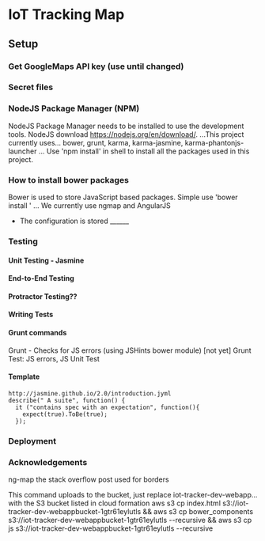 # IoT Tracking Map
## Setup
### Get GoogleMaps API key (use until changed)
### Secret files

### NodeJS Package Manager (NPM)
NodeJS Package Manager needs to be installed to use
the development tools.
NodeJS download https://nodejs.org/en/download/.
...This project currently uses... bower, grunt, karma, karma-jasmine, karma-phantonjs-launcher
...
Use 'npm install' in shell to install all the packages used
in this project.
### How to install bower packages
Bower is used to store JavaScript based packages.
Simple use 'bower install <package>'
... We currently use ngmap and AngularJS
- The configuration is stored ______


### Testing
#### Unit Testing - Jasmine
#### End-to-End Testing
#### Protractor Testing??
#### Writing Tests


#### Grunt commands
Grunt - Checks for JS errors (using JSHints bower module)
[not yet] Grunt Test: JS errors, JS Unit Test

#### Template
```
http://jasmine.github.io/2.0/introduction.jyml
describe(" A suite", function() {
  it ("contains spec with an expectation", function(){
    expect(true).ToBe(true);
  });

```

### Deployment

### Acknowledgements
ng-map
the stack overflow post used for borders

This command uploads to the bucket, just replace iot-tracker-dev-webapp... with the S3 bucket listed in cloud formation
aws s3 cp index.html s3://iot-tracker-dev-webappbucket-1gtr61eylutls && aws s3 cp bower_components s3://iot-tracker-dev-webappbucket-1gtr61eylutls --recursive && aws s3 cp js s3://iot-tracker-dev-webappbucket-1gtr61eylutls --recursive
